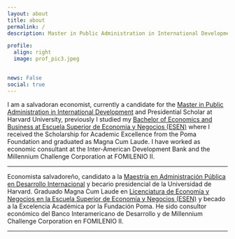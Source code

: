 ```yaml
---
layout: about
title: about
permalink: /
description: Master in Public Administration in International Development Candidate at Harvard University

profile:
  align: right
  image: prof_pic3.jpeg
  

news: False
social: true
---
```


I am a salvadoran economist, currently a candidate for the [Master in Public Administration in International Development](https://www.hks.harvard.edu/educational-programs/masters-programs/master-public-administration-international-development) and Presidential Scholar at Harvard University, previously I studied my [Bachelor of Economics and Business at Escuela Superior de Economia y Negocios (ESEN)](https://www.esen.edu.sv/licenciatura-en-economia-y-negocios/) where I received the Scholarship for Academic Excellence from the Poma Foundation and graduated as Magna Cum Laude. I have worked as economic consultant at the Inter-American Development Bank and the Millennium Challenge Corporation at FOMILENIO II.

***

Economista salvadoreño, candidato a la [Maestría en Administración Pública en Desarrollo Internacional](https://www.hks.harvard.edu/educational-programs/masters-programs/master-public-administration-international-development) y becario presidencial de la Universidad de Harvard. Graduado Magna Cum Laude en [Licenciatura de Economía y Negocios en la Escuela Superior de Economía y Negocios (ESEN)](https://www.esen.edu.sv/licenciatura-en-economia-y-negocios/) y becado a la Excelencia Académica por la Fundación Poma. He sido consultor económico del Banco Interamericano de Desarrollo y de Millennium Challenge Corporation en FOMILENIO II. 

***